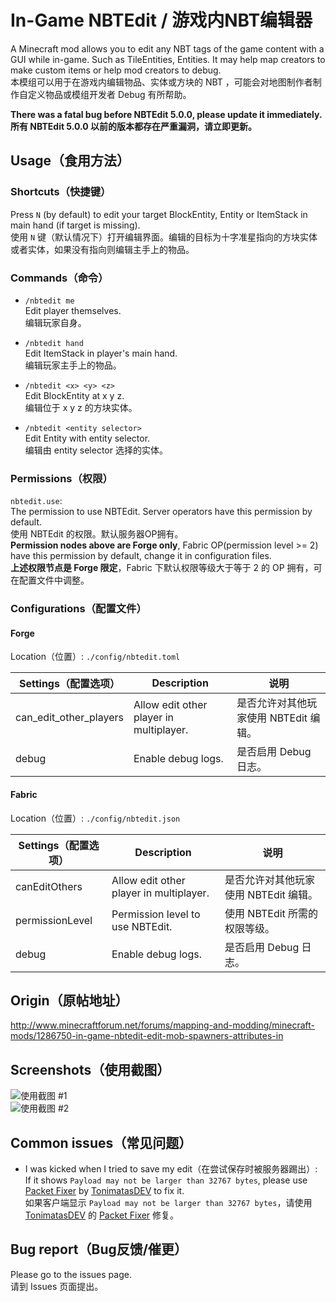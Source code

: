 # In-Game NBTEdit / 游戏内NBT编辑器
A Minecraft mod allows you to edit any NBT tags of the game content with a GUI while in-game. Such as TileEntities, Entities. It may help map creators to make custom items or help mod creators to debug.  
本模组可以用于在游戏内编辑物品、实体或方块的 NBT ，可能会对地图制作者制作自定义物品或模组开发者 Debug 有所帮助。

**There was a fatal bug before NBTEdit 5.0.0, please update it immediately.**  
**所有 NBTEdit 5.0.0 以前的版本都存在严重漏洞，请立即更新。**

## Usage（食用方法）

### Shortcuts（快捷键）
Press `N` (by default) to edit your target BlockEntity, Entity or ItemStack in main hand (if target is missing).  
使用 `N` 键（默认情况下）打开编辑界面。编辑的目标为十字准星指向的方块实体或者实体，如果没有指向则编辑主手上的物品。  

### Commands（命令）

- `/nbtedit me`  
Edit player themselves.  
编辑玩家自身。

- `/nbtedit hand`  
Edit ItemStack in player's main hand.  
编辑玩家主手上的物品。

- `/nbtedit <x> <y> <z>`  
Edit BlockEntity at x y z.  
编辑位于 x y z 的方块实体。

- `/nbtedit <entity selector>`  
Edit Entity with entity selector.  
编辑由 entity selector 选择的实体。

### Permissions（权限）
`nbtedit.use`:  
The permission to use NBTEdit. Server operators have this permission by default.  
使用 NBTEdit 的权限。默认服务器OP拥有。  
**Permission nodes above are Forge only**, Fabric OP(permission level >= 2) have this permission by default, change it in configuration files.  
**上述权限节点是 Forge 限定**，Fabric 下默认权限等级大于等于 2 的 OP 拥有，可在配置文件中调整。

### Configurations（配置文件）

#### Forge
Location（位置）: `./config/nbtedit.toml`

| Settings（配置选项）         | Description                             | 说明                      |
|------------------------|-----------------------------------------|-------------------------|
| can_edit_other_players | Allow edit other player in multiplayer. | 是否允许对其他玩家使用 NBTEdit 编辑。 |
| debug                  | Enable debug logs.                      | 是否启用 Debug 日志。          |

#### Fabric
Location（位置）: `./config/nbtedit.json`

| Settings（配置选项）  | Description                             | 说明                      |
|-----------------|-----------------------------------------|-------------------------|
| canEditOthers   | Allow edit other player in multiplayer. | 是否允许对其他玩家使用 NBTEdit 编辑。 |
| permissionLevel | Permission level to use NBTEdit.        | 使用 NBTEdit 所需的权限等级。     |
| debug           | Enable debug logs.                      | 是否启用 Debug 日志。          |


## Origin（原帖地址） 
http://www.minecraftforum.net/forums/mapping-and-modding/minecraft-mods/1286750-in-game-nbtedit-edit-mob-spawners-attributes-in

## Screenshots（使用截图）
![使用截图 #1](https://github.com/qyl27/NBTEdit/raw/1.20.1/img/2.png)  
![使用截图 #2](https://github.com/qyl27/NBTEdit/raw/1.20.1/img/3.png)

## Common issues（常见问题）
- I was kicked when I tried to save my edit（在尝试保存时被服务器踢出）:  
    If it shows `Payload may not be larger than 32767 bytes`, please use [Packet Fixer](https://www.curseforge.com/minecraft/mc-mods/packet-fixer) by [TonimatasDEV](https://github.com/TonimatasDEV) to fix it.    
    如果客户端显示 `Payload may not be larger than 32767 bytes`，请使用 [TonimatasDEV](https://github.com/TonimatasDEV) 的 [Packet Fixer](https://www.curseforge.com/minecraft/mc-mods/packet-fixer) 修复。


## Bug report（Bug反馈/催更）
Please go to the issues page.  
请到 Issues 页面提出。
